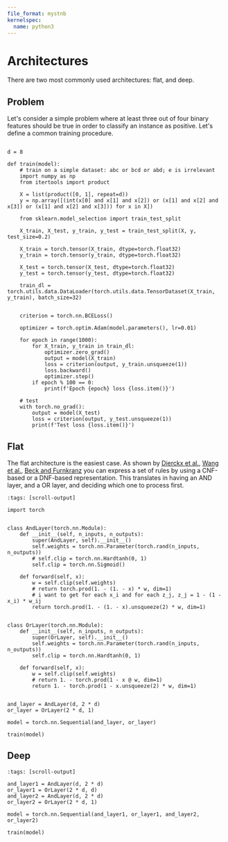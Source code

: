 ```yaml
---
file_format: mystnb
kernelspec:
  name: python3
---
```


# Architectures

There are two most commonly used architectures: flat, and deep.

## Problem

Let's consider a simple problem where at least three out of four binary features should be true in order to classify an instance as positive. Let's define a common training procedure.

```{code-cell} python

d = 8

def train(model):
    # train on a simple dataset: abc or bcd or abd; e is irrelevant
    import numpy as np
    from itertools import product
        
    X = list(product([0, 1], repeat=d))
    y = np.array([(int(x[0] and x[1] and x[2]) or (x[1] and x[2] and x[3]) or (x[1] and x[2] and x[3])) for x in X])
    
    from sklearn.model_selection import train_test_split
    
    X_train, X_test, y_train, y_test = train_test_split(X, y, test_size=0.2)
    
    X_train = torch.tensor(X_train, dtype=torch.float32)
    y_train = torch.tensor(y_train, dtype=torch.float32)
    
    X_test = torch.tensor(X_test, dtype=torch.float32)
    y_test = torch.tensor(y_test, dtype=torch.float32)
    
    train_dl = torch.utils.data.DataLoader(torch.utils.data.TensorDataset(X_train, y_train), batch_size=32)
    
    
    criterion = torch.nn.BCELoss()
    
    optimizer = torch.optim.Adam(model.parameters(), lr=0.01)
    
    for epoch in range(1000):
        for X_train, y_train in train_dl:
            optimizer.zero_grad()
            output = model(X_train)
            loss = criterion(output, y_train.unsqueeze(1))
            loss.backward()
            optimizer.step()
        if epoch % 100 == 0:
            print(f'Epoch {epoch} loss {loss.item()}')
    
    # test
    with torch.no_grad():
        output = model(X_test)
        loss = criterion(output, y_test.unsqueeze(1))
        print(f'Test loss {loss.item()}')
```

## Flat

The flat architecture is the easiest case. As shown by [Dierckx et al.](...), [Wang et al.](https://arxiv.org/abs/2310.14336), [Beck and Furnkranz]() you can express a set of rules by using a CNF-based or a DNF-based representation. This translates in having an AND layer, and a OR layer, and deciding which one to process first.

```{code-cell} python
:tags: [scroll-output]

import torch


class AndLayer(torch.nn.Module):
    def __init__(self, n_inputs, n_outputs):
        super(AndLayer, self).__init__()
        self.weights = torch.nn.Parameter(torch.rand(n_inputs, n_outputs))
        # self.clip = torch.nn.Hardtanh(0, 1)
        self.clip = torch.nn.Sigmoid()

    def forward(self, x):
        w = self.clip(self.weights)
        # return torch.prod(1. - (1. - x) * w, dim=1)
        # i want to get for each x_i and for each z_j, z_j = 1 - (1 - x_i) * w_ij
        return torch.prod(1. - (1. - x).unsqueeze(2) * w, dim=1)


class OrLayer(torch.nn.Module):
    def __init__(self, n_inputs, n_outputs):
        super(OrLayer, self).__init__()
        self.weights = torch.nn.Parameter(torch.rand(n_inputs, n_outputs))
        self.clip = torch.nn.Hardtanh(0, 1)

    def forward(self, x):
        w = self.clip(self.weights)
        # return 1. - torch.prod(1 - x @ w, dim=1)
        return 1. - torch.prod(1 - x.unsqueeze(2) * w, dim=1)


and_layer = AndLayer(d, 2 * d)
or_layer = OrLayer(2 * d, 1)

model = torch.nn.Sequential(and_layer, or_layer)

train(model)
```

## Deep


```{code-cell} python
:tags: [scroll-output]

and_layer1 = AndLayer(d, 2 * d)
or_layer1 = OrLayer(2 * d, d)
and_layer2 = AndLayer(d, 2 * d)
or_layer2 = OrLayer(2 * d, 1)

model = torch.nn.Sequential(and_layer1, or_layer1, and_layer2, or_layer2)

train(model)
```
